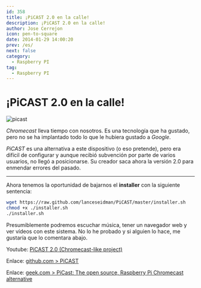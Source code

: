```yaml
---
id: 358
title: ¡PiCAST 2.0 en la calle!
description: ¡PiCAST 2.0 en la calle!
author: Jose Cerrejon
icon: pen-to-square
date: 2014-01-29 14:00:20
prev: /es/
next: false
category:
  - Raspberry PI
tag:
  - Raspberry PI
---
```


# ¡PiCAST 2.0 en la calle!

![picast](/images/2014/01/picast.jpg)

*Chromecast* lleva tiempo con nosotros. Es una tecnología que ha gustado, pero no se ha implantado todo lo que le hubiera gustado a *Google*.

*PiCAST* es una alternativa a este dispositivo (o eso pretende), pero era difícil de configurar y aunque recibió subvención por parte de varios usuarios, no llegó a posicionarse. Su creador saca ahora la versión 2.0 para enmendar errores del pasado.

- - -
Ahora tenemos la oportunidad de bajarnos el **installer** con la siguiente sentencia:

```bash
wget https://raw.github.com/lanceseidman/PiCAST/master/installer.sh
chmod +x ./installer.sh
./installer.sh
```

Presumiblemente podremos escuchar música, tener un navegador web y ver vídeos con este sistema. No lo he probado y si alguien lo hace, me gustaría que lo comentara abajo.

Youtube: [PiCAST 2.0 (Chromecast-like project)](http://www.youtube.com/watch?v=Wwr201XHDME)

Enlace: [github.com > PiCAST](https://github.com/lanceseidman/PiCAST) 

Enlace: [geek.com > PiCast: The open source, Raspberry Pi Chromecast alternative](http://www.geek.com/android/picast-the-open-source-raspberry-pi-chromecast-alternative-1564550/)